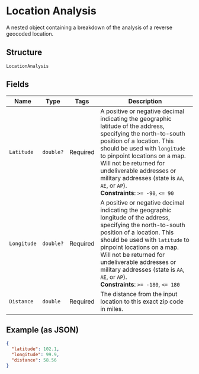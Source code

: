 
# Location Analysis

A nested object containing a breakdown of the analysis of a reverse geocoded location.

## Structure

`LocationAnalysis`

## Fields

| Name | Type | Tags | Description |
|  --- | --- | --- | --- |
| `Latitude` | `double?` | Required | A positive or negative decimal indicating the geographic latitude of the address, specifying the north-to-south position of a location. This should be used with `longitude` to pinpoint locations on a map. Will not be returned for undeliverable addresses or military addresses (state is `AA`, `AE`, or `AP`).<br>**Constraints**: `>= -90`, `<= 90` |
| `Longitude` | `double?` | Required | A positive or negative decimal indicating the geographic longitude of the address, specifying the north-to-south position of a location. This should be used with `latitude` to pinpoint locations on a map. Will not be returned for undeliverable addresses or military addresses (state is `AA`, `AE`, or `AP`).<br>**Constraints**: `>= -180`, `<= 180` |
| `Distance` | `double` | Required | The distance from the input location to this exact zip code in miles. |

## Example (as JSON)

```json
{
  "latitude": 102.1,
  "longitude": 99.9,
  "distance": 58.56
}
```

